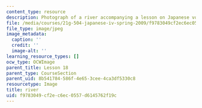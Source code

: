 ```yaml
---
content_type: resource
description: Photograph of a river accompanying a lesson on Japanese vocabulary.
file: /media/courses/21g-504-japanese-iv-spring-2009/f9783049cf2ec6ec0557d6145762f19c_river.jpg
file_type: image/jpeg
image_metadata:
  caption: ''
  credit: ''
  image-alt: ''
learning_resource_types: []
ocw_type: OCWImage
parent_title: Lesson 18
parent_type: CourseSection
parent_uid: 8b541784-586f-4e65-3cee-4ca3df5330c8
resourcetype: Image
title: river
uid: f9783049-cf2e-c6ec-0557-d6145762f19c
---
```

